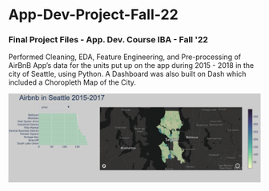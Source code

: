 # App-Dev-Project-Fall-22
### Final Project Files - App. Dev. Course IBA - Fall '22

Performed Cleaning, EDA, Feature Engineering, and Pre-processing of AirBnB App’s data for the units put up on the app during
2015 - 2018 in the city of Seattle, using Python. A Dashboard was also built on Dash which included a Choropleth Map of the City.


<img src="/Images/Dashboard.PNG" alt="Dashboard" width="1200" align="center">



